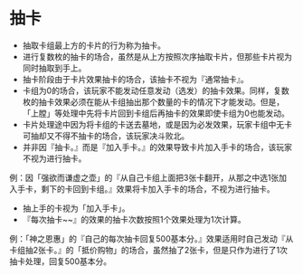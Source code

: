# 抽卡

* 抽取卡组最上方的卡片的行为称为抽卡。
* 进行复数枚的抽卡的场合，虽然是从上方按照次序抽取卡片，但那些卡片视为同时抽取到手上。
* 抽卡阶段由于卡片效果抽卡的场合，该抽卡不视为『通常抽卡』。
* 卡组为0的场合，该玩家不能发动任意发动（选发）的抽卡效果。同样，复数枚的抽卡效果必须在能从卡组抽出那个数量的卡的情况下才能发动。但是，「上膛」等处理中先将卡片回到卡组后再抽卡的效果即使卡组为0也能发动。
* 卡片处理途中因为将卡组的卡送去墓地，或是因为必发效果，玩家卡组中无卡可抽却又不得不抽卡的场合，该玩家决斗败北。
* 并非因『抽卡。』而是『加入手卡。』的效果导致卡片加入手卡的场合，该玩家不视为进行抽卡。

例：因「强欲而谦虚之壶」的『从自己卡组上面把3张卡翻开，从那之中选1张加入手卡，剩下的卡回到卡组。』效果将卡加入手卡的场合，不视为进行抽卡。

* 抽上手的卡视为「加入手卡」。
* 『每次抽卡~~』的效果的抽卡次数按照1个效果处理为1次计算。

例：「神之恩惠」的『自己的每次抽卡回复500基本分。』效果适用时自己发动『从卡组抽2张卡。』的「抵价购物」的场合，虽然抽了2张卡，但是只作为进行了1次抽卡处理，回复500基本分。

